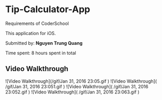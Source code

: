 # Tip-Calculator-App
Requirements of CoderSchool


This application for iOS.

Submitted by: **Nguyen Trung Quang**

Time spent: 8 hours spent in total

## Video Walkthrough 

![Video Walkthrough](/gif/Jan 31, 2016 23:05.gif
)
![Video Walkthrough]( /gif/Jan 31, 2016 23:051.gif
)
![Video Walkthrough]( /gif/Jan 31, 2016 23:052.gif
)
![Video Walkthrough](  /gif/Jan 31, 2016 23:063.gif
)
